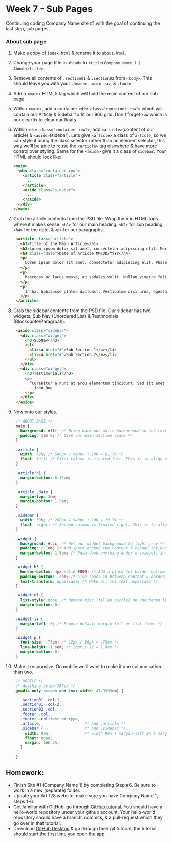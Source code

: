 # Week 7 - Sub Pages
Continuing coding Company Name site #1 with the goal of continuing the last step, sub pages.

### About sub page
1. Make a copy of `index.html` & rename it to `about.html`.

1. Change your page title in `<head>` to `<title>Company Name 1 | About</title>`.

1. Remove all contents of `.section01` & `.section02` from `<body>`. This should
   leave you with your `.header`, `.main-nav`, & `.footer`.

1. Add a `<main>` HTML5 tag which will hold the main content of our sub page.

1. Within `<main>`, add a container `<div class="container row">` which will contain our Article
   & Sidebar to fit our 960 grid. Don't forget `row` which is our clearfix to
   clear our floats.

1. Within `<div class="container row">`, add `<article>`(content of our article) & `<aside>`(sidebar). Lets give `<article>` a class of `article`, so we can style it using the class selector rather than an element selector, this way we'll be able to reuse the `<article>` tag elsewhere & have more control over styling. Same for the `<aside>` give it a class of `sidebar`. Your HTML should look like:

   ```html
   <main>
     <div class="container row">
       <article class="article">
         ...
       </article>
       <aside class="sidebar">
         ...
       </aside>
     </div>
   </main>
   ```

1. Grab the article contents from the PSD file. Wrap them in HTML tags where it makes sense. `<h1>` for our main heading, `<h2>` for sub heading, `<h4>` for the date, & `<p>` for our paragraphs.

   ```html
    <article class="article">
      <h1>Title of the Main Article</h1>
      <h2>Lorem ipsum dolor sit amet, consectetur adipiscing elit. Morbi semper, nunc quis euismod porta. Cras volutptat neque eget neque volutpat in congue diam eleifend.</h2>
      <h4 class="date">Date of Article MM/DD/YYYY</h4>
      <p>
        Lorem ipsum dolor sit amet, consectetur adipiscing elit. Phasellus scelerisque condimentum leo in porta. Pellentesque ac mauris diam, et scelerisque tortor. Cras volutpat neque eget neque volutpat in congue diam eleifend. Donec aliquam accumsan urna, volutpat semper augue lobortis eget. Maecenas condimentum est eu urna consectetur vestibulum. Curabitur eget purus massa, non lobortis ipsum. Nulla mollis rhoncus vehicula. Pellentesque nunc metus, posuere et pellentesque non, faucibus ut dui. Ut rhoncus iaculis est eget pulvinar. Mauris consectetur ornare quam, congue vehicula tortor pharetra et.
      </p>
      <p>
        Maecenas ac lacus massa, ac sodales velit. Nullam viverra felis quis mi volutpat non posuere lacus tempor. Aliquam erat volutpat. Curabitur pellentesque, nunc sed ornare ultricies, libero nibh convallis odio, sit amet pretium ante massa et erat. Nulla facilisi. In hac habitasse platea dictumst. Suspendisse non metus justo. Cras sapien turpis, convallis ac fringilla quis, aliquam egestas dui. Suspendisse mollis fringilla eros tempus congue.
      </p>
      <p>
        In hac habitasse platea dictumst. Vestibulum orci urna, egestas sit amet luctus eu, ullamcorper varius libero. Vivamus in diam mauris. Vestibulum ante ipsum primis in faucibus orci luctus et ultrices posuere cubilia Curae.
      </p>
    </article>
   ```

1. Grab the sidebar contents from the PSD file. Our sidebar has two widgets, Sub Nav (Unordered List) & Testimonials (Blockquote/Paragrpah).

   ```html
    <aside class="sidebar">
      <div class="widget">
        <h3>SubNav</h3>
        <ul>
          <li><a href="#">Sub Section 1</a></li>
          <li><a href="#">Sub Section 2</a></li>
        </ul>
      </div>
      <div class="widget">
        <h3>Testimonials</h3>
        <p>
          “Curabitur a nunc at arcu elementum tincidunt. Sed sit amet turpis sed tortor venenatis lacinia. Suspendisse ut felis in tortor porttitor euismod.”
          - John Doe
        </p>
      </div>
    </aside>
   ```

1. Now onto our styles.

   ```css
    /* ABOUT PAGE */
    main {
      background: #fff; /* Bring back our white background so our text is readable again */
      padding: 3em 0; /* Give our main section space */
    }

    .article {
      width: 62%; /* 580px / 940px * 100 = 61.7% */
      float: left; /* First column is floated left. This is to align our .article & .sidebar into a two column layout. */
    }

    .article h1 {
      margin-bottom: 0.15em;
    }

    .article .date {
      margin-top: 3em;
      margin-bottom: 1.5em;
    }

    .sidebar {
      width: 30%; /* 280px / 940px * 100 = 29.7% */
      float: right; /* Second column is floated right. This is to align our .article & .sidebar into a two column layout. */
    }

    .widget {
      background: #ccc; /* Set our widget background to light gray */
      padding: 2.1em; /* Add space around the content & expand the background  */
      margin-bottom: 1.5em; /* Push down anything under a .widget, in this case it will push down the second .widget to give it a space in between. */
    }

    .widget h3 {
      border-bottom: 4px solid #000; /* Add a black 4px border bottom */
      padding-bottom: .2em; /* Give space in between content & border. This will push down the border-bottom. */
      text-transform: uppercase; /* Make all the text uppercase */
    }

    .widget ul {
      list-style: none; /* Remove disc (filled circle) on unordered list. */
      margin-bottom: 0;
    }

    .widget li {
      margin-left: 0; /* Remove default margin left on list items */
    }

    .widget p {
      font-size: .75em; /* 12px / 16px = .75em */
      line-height: 1.6em; /* 20px / 12 = 1.6em */
      margin-bottom: 0;
    }
   ```

1. Make it responsive. On mobile we'll want to make it one column rather than two.

   ```css
    /* MOBILE */
    /* Anything below 767px */
    @media only screen and (max-width: 47.9999em) {

      .section01 .col-1,
      .section01 .col-2,
      .section02 .col,
      .footer .col,
      .footer .col:last-of-type,
      .article,                   /* Add .article */
      .sidebar {                  /* Add .sidebar */
        width: 96%;               /* width 96% + margin-left 2% + margin-right 2% = 100% */
        float: none;
        margin: 1em 2%;
      }

    }
   ```


## Homework:
- Finish Site #1 (Company Name 1) by completing Step #6. Be sure to work in a new (separate) folder.
- Update your Art 128 website, make sure you have Company Name 1, steps 1-6.
- Get familiar with GitHub, go through [GitHub tutorial](https://guides.github.com/activities/hello-world/). You should have a hello-world repository under your github account. Your hello-world repository should have a branch, commits, & a pull-request which they go over in that tutorial.
- Download [GitHub Desktop](https://desktop.github.com/) & go through their git tutorial, the tutorial should start the first time you open the app.

